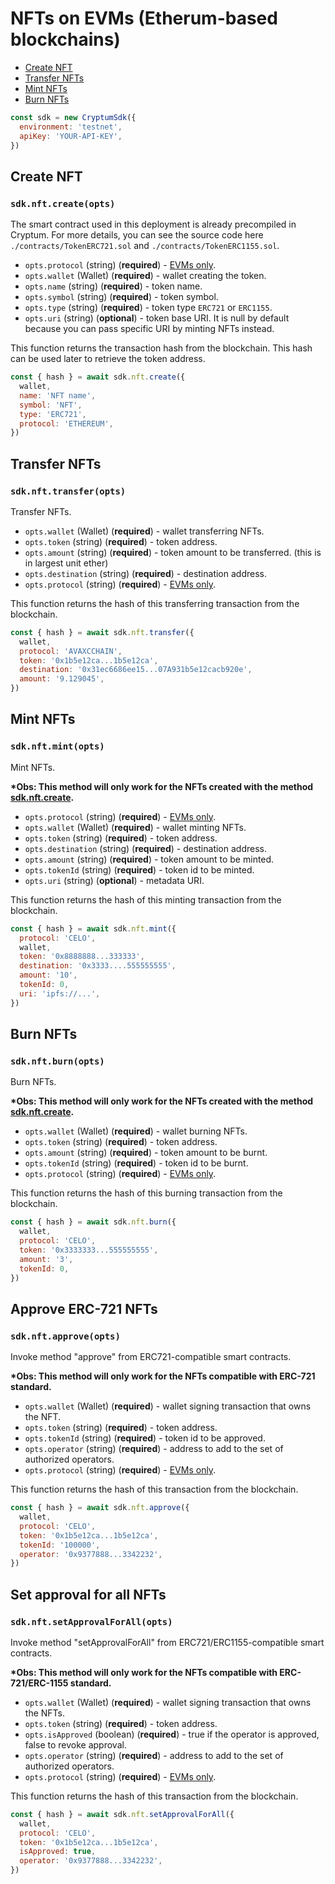 # NFTs on EVMs (Etherum-based blockchains)

- [Create NFT](#create-nft)
- [Transfer NFTs](#transfer-nfts)
- [Mint NFTs](#mint-nfts)
- [Burn NFTs](#burn-nfts)

```js
const sdk = new CryptumSdk({
  environment: 'testnet',
  apiKey: 'YOUR-API-KEY',
})
```

## Create NFT

### `sdk.nft.create(opts)`

The smart contract used in this deployment is already precompiled in Cryptum.
For more details, you can see the source code here `./contracts/TokenERC721.sol` and `./contracts/TokenERC1155.sol`.

- `opts.protocol` (string) (**required**) - [EVMs only](../protocols.md#ethereum-based-blockchains-evms).
- `opts.wallet` (Wallet) (**required**) - wallet creating the token.
- `opts.name` (string) (**required**) - token name.
- `opts.symbol` (string) (**required**) - token symbol.
- `opts.type` (string) (**required**) - token type `ERC721` or `ERC1155`.
- `opts.uri` (string) (**optional**) - token base URI. It is null by default because you can pass specific URI by minting NFTs instead.

This function returns the transaction hash from the blockchain. This hash can be used later to retrieve the token address.

```js
const { hash } = await sdk.nft.create({
  wallet,
  name: 'NFT name',
  symbol: 'NFT',
  type: 'ERC721',
  protocol: 'ETHEREUM',
})
```

## Transfer NFTs

### `sdk.nft.transfer(opts)`

Transfer NFTs.

- `opts.wallet` (Wallet) (**required**) - wallet transferring NFTs.
- `opts.token` (string) (**required**) - token address.
- `opts.amount` (string) (**required**) - token amount to be transferred. (this is in largest unit ether)
- `opts.destination` (string) (**required**) - destination address.
- `opts.protocol` (string) (**required**) - [EVMs only](../protocols.md#ethereum-based-blockchains-evms).

This function returns the hash of this transferring transaction from the blockchain.

```js
const { hash } = await sdk.nft.transfer({
  wallet,
  protocol: 'AVAXCCHAIN',
  token: '0x1b5e12ca...1b5e12ca',
  destination: '0x31ec6686ee15...07A931b5e12cacb920e',
  amount: '9.129045',
})
```

## Mint NFTs

### `sdk.nft.mint(opts)`

Mint NFTs.

**\*Obs: This method will only work for the NFTs created with the method [sdk.nft.create](#deploy-nft).**

- `opts.protocol` (string) (**required**) - [EVMs only](../protocols.md#ethereum-based-blockchains-evms).
- `opts.wallet` (Wallet) (**required**) - wallet minting NFTs.
- `opts.token` (string) (**required**) - token address.
- `opts.destination` (string) (**required**) - destination address.
- `opts.amount` (string) (**required**) - token amount to be minted.
- `opts.tokenId` (string) (**required**) - token id to be minted.
- `opts.uri` (string) (**optional**) - metadata URI.

This function returns the hash of this minting transaction from the blockchain.

```js
const { hash } = await sdk.nft.mint({
  protocol: 'CELO',
  wallet,
  token: '0x8888888...333333',
  destination: '0x3333....555555555',
  amount: '10',
  tokenId: 0,
  uri: 'ipfs://...',
})
```

## Burn NFTs

### `sdk.nft.burn(opts)`

Burn NFTs.

**\*Obs: This method will only work for the NFTs created with the method [sdk.nft.create](#deploy-nft).**

- `opts.wallet` (Wallet) (**required**) - wallet burning NFTs.
- `opts.token` (string) (**required**) - token address.
- `opts.amount` (string) (**required**) - token amount to be burnt.
- `opts.tokenId` (string) (**required**) - token id to be burnt.
- `opts.protocol` (string) (**required**) - [EVMs only](../protocols.md#ethereum-based-blockchains-evms).

This function returns the hash of this burning transaction from the blockchain.

```js
const { hash } = await sdk.nft.burn({
  wallet,
  protocol: 'CELO',
  token: '0x3333333...555555555',
  amount: '3',
  tokenId: 0,
})
```

## Approve ERC-721 NFTs

### `sdk.nft.approve(opts)`

Invoke method "approve" from ERC721-compatible smart contracts.

**\*Obs: This method will only work for the NFTs compatible with ERC-721 standard.**

- `opts.wallet` (Wallet) (**required**) - wallet signing transaction that owns the NFT.
- `opts.token` (string) (**required**) - token address.
- `opts.tokenId` (string) (**required**) - token id to be approved.
- `opts.operator` (string) (**required**) - address to add to the set of authorized operators.
- `opts.protocol` (string) (**required**) - [EVMs only](../protocols.md#ethereum-based-blockchains-evms).

This function returns the hash of this transaction from the blockchain.

```js
const { hash } = await sdk.nft.approve({
  wallet,
  protocol: 'CELO',
  token: '0x1b5e12ca...1b5e12ca',
  tokenId: '100000',
  operator: '0x9377888...3342232',
})
```

## Set approval for all NFTs

### `sdk.nft.setApprovalForAll(opts)`

Invoke method "setApprovalForAll" from ERC721/ERC1155-compatible smart contracts.

**\*Obs: This method will only work for the NFTs compatible with ERC-721/ERC-1155 standard.**

- `opts.wallet` (Wallet) (**required**) - wallet signing transaction that owns the NFTs.
- `opts.token` (string) (**required**) - token address.
- `opts.isApproved` (boolean) (**required**) - true if the operator is approved, false to revoke approval.
- `opts.operator` (string) (**required**) - address to add to the set of authorized operators.
- `opts.protocol` (string) (**required**) - [EVMs only](../protocols.md#ethereum-based-blockchains-evms).

This function returns the hash of this transaction from the blockchain.

```js
const { hash } = await sdk.nft.setApprovalForAll({
  wallet,
  protocol: 'CELO',
  token: '0x1b5e12ca...1b5e12ca',
  isApproved: true,
  operator: '0x9377888...3342232',
})
```
